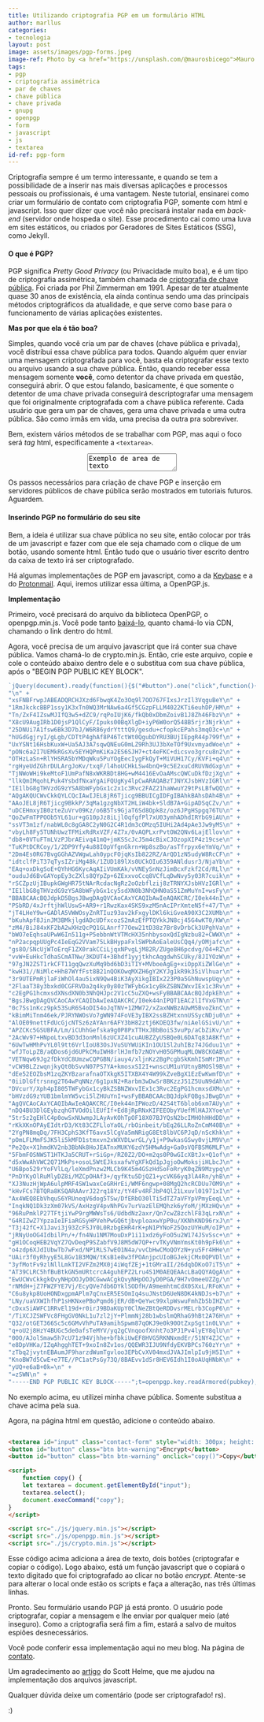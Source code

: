 ```yaml
---
title: Utilizando criptografia PGP em um formulário HTML
author: marllus
categories:
- tecnologia
layout: post
image: assets/images/pgp-forms.jpeg
image-ref: Photo by <a href="https://unsplash.com/@maurosbicego">Mauro Sbicego</a>
tags:
- pgp
- criptografia assimétrica
- par de chaves
- chave pública
- chave privada
- gnupg
- openpgp
- form
- javascript
- js
- textarea
id-ref: pgp-form
---
```


Criptografia sempre é um termo interessante, e quando se tem a possibilidade de a inserir nas mais diversas aplicações e processos pessoais ou profissionais, é uma vantagem. Neste tutorial, ensinarei como criar um formulário de contato com criptografia PGP, somente com html e javascript. Isso quer dizer que você não precisará instalar nada em *back-end* (servidor onde hospeda o site). Esse procedimento cai como uma luva em  sites estáticos, ou criados por Geradores de Sites Estáticos (SSG), como Jekyll. 

#### O que é PGP?

PGP significa *Pretty Good Privacy* (ou Privacidade muito boa), e é um tipo de criptografia assimétrica, também chamada de <a href="https://pt.wikipedia.org/wiki/Criptografia_de_chave_p%C3%BAblica" target="_blank">criptografia de chave pública</a>. Foi criada por Phil Zimmerman em 1991. Apesar de ter atualmente quase 30 anos de existência, ela ainda continua sendo uma das principais métodos criptográficos da atualidade, e que serve como base para o funcionamento de várias aplicações existentes.

**Mas por que ela é tão boa?**

Simples, quando você cria um par de chaves (chave pública e privada), você distribui essa chave pública para todos. Quando alguém quer enviar uma mensagem criptografada para você, basta ela criptografar esse texto ou arquivo usando a sua chave pública. Então, quando receber essa mensagem somente **você**, como detentor da chave privada em questão, conseguirá abrir. O que estou falando, basicamente, é que somente o detentor de uma chave privada conseguirá descriptografar uma mensagem que foi originalmente criptografada com a chave pública referente. Cada usuário que gera um par de chaves, gera uma chave privada e uma outra pública. São como irmãs em vida, uma precisa da outra pra sobreviver.

 Bem, existem vários métodos de se trabalhar com PGP, mas aqui o foco será *tag* html, especificamente a `<textarea>`.

<center><textarea>Exemplo de area de texto</textarea></center>

Os passos necessários para criação de chave PGP e inserção em servidores públicos de chave pública serão mostrados em tutoriais futuros. Aguardem.

#### Inserindo PGP no formulário do seu site

Bem, a ideia é utilizar sua chave pública no seu site, então colocar por trás de um javascript e fazer com que ele seja chamado com o clique de um botão, usando somente html. Então tudo que o usuário tiver escrito dentro da caixa de texto irá ser criptografado.

Há algumas implementações de PGP em javascript, como a da [Keybase](https://keybase.io/kbpgp) e a do [Protonmail](https://openpgpjs.org/). Aqui, iremos utilizar essa última, a OpenPGP.js.

**Implementação**

Primeiro, você precisará do arquivo da biblioteca OpenPGP, o openpgp.min.js. Você pode tanto [baixá-lo](https://cdn.jsdelivr.net/npm/openpgp@4.10.4/dist/openpgp.min.js), quanto chamá-lo via CDN, chamando o link dentro do html.

Agora, você precisa de um arquivo javascript que irá conter sua chave pública. Vamos chamá-lo de crypto.min.js. Então, crie este arquivo, copie e cole o conteúdo abaixo dentro dele e o substitua com sua chave pública, após o "BEGIN PGP PUBLIC KEY BLOCK".

```javascript
`jQuery(document).ready(function(){$("#button").one("click",function(){if(!window.crypto.getRandomValues)return $("#button").val("Error"),window.alert("This browser isn't supported!"),!1;if("Encrypt"===$("#button").html()){var pubkey="-----BEGIN PGP PUBLIC KEY BLOCK-----\n" +
"\n" +
"xsFNBFrwpJABEADQRCHJXzd6FbwqK4Zo3Oq9l7OO767FIxsJrzIl3VqguBeY\n" +
"1RmJkckcBBP1ssy1K3xTn0WQ3MrNAw6a4Gf5CGzpFLLM4022KTi6euhDP/HM\n" +
"Tn/ZxF4IZswMJIfQ3w5+dZC9/rqPoIUjK6/fkQb0xDbmZoivB1J8Zh46FbzV\n" +
"X8cU9AugIRb1D0jsP1QlCyF/Ipuks00BqXlgD+iyP6W0orQ548B5rjr3Njrk\n" +
"25DNUi7A1fsw6Bk3D7bJ/W6R86ydrYtttQ9/gesdu+cfopkcEPahs3mqO3c+\n" +
"hUGdGgjryI/gLgb/CDTtP4ghAf8P46TctWt0QgubDYRU3BUjIEpgR44p799f\n" +
"UxYSNt16HsbKuxW+Ua5AJ3A7sqwQNEuG0mLZ9Rh3UJ3bXeTOf9UxvmyadWoe\n" +
"pONc6a2I7UEMkRGsXv5EYHQPmKiKa2ES6SJH7+ct4eFKC+dicsvo3grcu8n2\n" +
"OTHzLaSn+RlYHSRA5bYMDqWku5PuYOgEecIygFkQyT+MiVUH17Cy/KVFi+q4\n" +
"rgHyeUdZGhrDULArgJoKv/txqF/l4hoUCHkLSw4bnQ+9c5E2xuCdRUVNdGxp\n" +
"TjNWoWHi9keMtoF1UmPafN8xWKRBDt8HG+wM4416EvOaAMscQWCuDkfDzjXg\n" +
"llkQmIMqohLPuk4YsbdfNxaYgAiFQUgKy4lpCwARAQABzTJNYXJsbHVzIGRl\n" +
"IE1lbG8gTHVzdG9zYSA8bWFybGx1c2x1c3Rvc2FAZ21haWwuY29tPsLBfwQQ\n" +
"AQgAKQUCWvCkkQYLCQcIAwIJEL8jR6Tjicg9BBUICgIDFgIBAhkBAhsDAh4B\n" +
"AAoJEL8jR6Tjicg9BkkP/3qMa1gzgNbXT2HLiW4bk+SldB7A+GipADSqCZv/\n" +
"uDCEHmxyIB0zteZuVrv09Kz/o6B5Ts9GjaT6Sd8Opk8z/oz6JPgHSpgq76TU\n" +
"QoZwFmTPPOOb5YL61ur+gG10pJz8iLjlOqfgfPl7xU03ymhADhdIRYbG9iAU\n" +
"ssVT3m1zf/nabWL0c8gGA8C2yN0G2C4R1dm3cOMzq5IUHi2Ad4pAe3Jw9yMS\n" +
"vbyLh8Fy5TUNhUwzTFMixRdRxVZF/4Z7x/0vAQPLxrPvtOW2QNv6LajEllov\n" +
"db8+0VTuFTmLVzPJbrAEivq41mQ+jmKSScJcJ5m4cBixCJOzopXIP4z19cse\n" +
"TuKPtDCRCoy/1/2DP9Yfy4u88IOpVfgnGkrn+Wp8szBo/asTfrpyx6eYmVq/\n" +
"2Dm4Es0RG7BvgGGhAZVWgwLah0ypcFOjqKsIb822RZ/ArQD1zN5udyW8RcCF\n" +
"idtclfPiT37qTysIZriMg48k/1ZUD189lXs0UCkOIu6359ANldusr3/NjaYb\n" +
"EAq+oxDkgSoE+QYhHG6KycAqAIiVUmKAk/vVNEySnNzJimBcxFzkf2Cd/RLl\n" +
"ouduJd6BvGAYopEy3cZXls8QYpZp+6ZExxvoCcq8VCfLqDwNvy5y03R7cuik\n" +
"rSCZpzUjIBupkGWgHR75tNArRcdacNgRz2oOzbflzij8zTRNYXJsbHVzIGRl\n" +
"IE1lbG8gTHVzdG9zYSA8bWFybGx1cy5sdXN0b3NhQHN0aS51ZmMuYnI+wsFy\n" +
"BBABCAAcBQJdpkD5BgsJBwgDAgQVCAoCAxYCAQIbAwIeAQAKCRC/I0ek44nI\n" +
"PSbRD/4xJrftjhWlUswS+AR9+r1RwzKax4SKS9xzM5nAcIPrXmteN5f+47/T\n" +
"jT4LHeY9w+GADlA5VWWOsyZnRTIuz93av2kFxgylDKl6kiGveA90X3C2XUMb\n" +
"bKuhApf8JinJM3BMkjlgdADcUDfxcozS2mAzEfPTQYkkJN8cj45G4wKT0/KW\n" +
"zM4/BiJ84xKF2bA2wXHzQcPQ1GLAnrf77Oew21tD38z7Br8vDrbCk3UPghVa\n" +
"bWO7eEqhsaUPwW6In511g+P5ebbnWtVTMcHX35nhbysoxQdIgNzbu82+CWWX\n" +
"nP2acpqpUUgPc4IeEqG2VVam75LkBHypaFxlSWPbAoEaleUsCQq4/yOMjafc\n" +
"gs8O/SNcUjWToErqF1ZX0rakCCiLjqxNPvgLjM82R/ZUge8H6pcdvg/O4+RZ\n" +
"vvW+EuHkcTdhaSCmATNw/3KDUT4+3Bhdf1yyjtkhcAqgdwhSCUky/8JIYOzW\n" +
"97gJN2ZST1rkCFT11gqQwzXuMq9bd6bD3iTIY+MVboeAgEg+xiOppXiZWlGe\n" +
"kwH31//NiMlc+Hh87WYfFst8B21nQOKOwqMXZH6gY2KYJg1kR9k35iVlhuar\n" +
"3r9UTEPmRjlaFiWhOl4au5ixN9Qw4BiK3AyXikgIBIx223P0a5GhNuwspUqy\n" +
"2FlaaT38y3bxkd0CGFRVDa2q4ky0y80zTWFybGx1cyBkZSBNZWxvIEx1c3Rv\n" +
"c2EgPG1hcmxsdXNsdXN0b3NhQHJpc2V1cC5uZXQ+wsFyBBABCAAcBQJdpkEh\n" +
"BgsJBwgDAgQVCAoCAxYCAQIbAwIeAQAKCRC/I0ek44nIPQT1EAC2lIfVxGTN\n" +
"0c7Ss1nKcz9pk53SuR6S4oDI54oJqTNV+1ZMW72/xZaxNWBzAUwM5BvoZknC\n" +
"kBimMiTnm46ek/PJRYNWOsVo7gWN974FoVE3yIBX2ssBZHtxnnUSSycNDju0\n" +
"AlOE09nettFdUcGjcNTSz6zAYAnr6AFY3bH82ztj6KOEQ3fw/niAelGSivU/\n" +
"APZCKc5GSUBFA/Lm/iCUhhGefska9g0P8PxTTHxJBbBoiS3vuPp/aCbZiKv/\n" +
"2AcWv97+HNpoLtxvBD3d3onMnl6zUCXZ41cuAUBZZyUSBQe0L6DATq83A8Kf\n" +
"6UwTwHMhPvYL0l9tt6VrlIoU83OsJVuSUYWUiKIn1OU1Sl2uhIBz74JGduu1\n" +
"wfJToLpZB/aQDos6jd6UPkCMuIWH8rlHJmfb7zNOYvH05GPMuqMLOW8CKOAB\n" +
"VETNqw69Jg2fDkYdC8UmzwCQPGBN/iauy4/xljnKz2BgPcgbSkKmhISmMrIM\n" +
"vCW9BLZzwqnjkyQt0bSvvN07PS7YA+kmosxSI2I+wnscUM1uYUtnyBMOSl9B\n" +
"dEe52EOZbsM1zqZKYBzarafnaOTXkgK5ITXBX4Y4W99kZveBgX1EzEwKwmfD\n" +
"0iiDlGftrsnng2T64wPqNNz/6g1pxN2+Rarbm3wDwSr8BKzzJ51Z5UuN9dAh\n" +
"DVcurY/Xph4pI805TWFybGx1cyBkZSBNZWxvIEx1c3Rvc2EgPG1hcmxsdXMu\n" +
"bHVzdG9zYUB1bmlmYW5vci5lZHUuYnI+wsFyBBABCAAcBQJdpkFQBgsJBwgD\n" +
"AgQVCAoCAxYCAQIbAwIeAQAKCRC/I0ek44nIPWozD/42S4tT6blob6xm7AUy\n" +
"nDQ4BU3DlGEybzqhGTVOdOilEUfIf+Ed8jRpRNxKIFEEObyYUefMlHAJXYoe\n" +
"5tr5z2gEHlC4p0owSxNUwmpJLAyAvKOhTpOF18X07BJYQsN2bcIMHOhHHdDD\n" +
"rKkXKnOPAyEIdtrD3/Kt83CZFLloYaOL/rbOinbeit/bEq26LLRoZnCmM40B\n" +
"2YgPN8mqDq/7FH3CphS3KfT6avx5lCgVa5mNRigG8Et8lbVC6PJqD/nScKhk\n" +
"pOmLFLMmFSJK5li5kMFD1stmxvn2xWXVDLwrGL/y1j+P9wkasGSwy0vjLM9V\n" +
"Pe2Qx+X1hmdKV2nb3BbNk8HoJEATnxMUKY6zdY5HMwAdg+Ga0sVQFBSM6MLF\n" +
"5FbmFOSNWST1HTKJa5CRUT+rSiGp+/RZ0Z2/DO+m2qs0P0wGIcXBtJx+Q1of\n" +
"d5xWwAhVWC2Q71MkPs+osoL5WtEJksxafwYgXFkQd1pJgjoOwMoksjiHLbcJ\n" +
"U6Bpo529rYoFVlLq/leXmdPnzw2MLCb9K45m4GSzHdSoFoRryK0qZN9Mzypq\n" +
"PnDYKyOlRuMlyDZ8i/MZCpOHAf3+/qyfKtu5DjQZ1+ycVK66yq3lA4Rn/yhB\n" +
"XJ3NuzHjWpA6ulpMRF4SW1waxCeGRHrEi/WMF6ngwp+08MgQ2hcRCDUu7OM9\n" +
"kHvFCs7BTQRa8KSQARAAvrJ22rq18Yz/tY4Fv4RFJbP4Ql21Lxuvl01971xI\n" +
"Ax4WEQ8EbVhquS6YRUneqV6dog5TSw/DfERbO30lTi5dTZ7aVFYpVPmyEeqL\n" +
"InqkNQ1Dk3zXm07kVS/AxHzgV4pvNhPGv7urVazElEMQhzk6yYoM/jMXzHQv\n" +
"96RuPmklP27TFtjiYwP9rgMWWsTs6/UdbdNz2axr/Qn7cwZ8zchlF83qLrxN\n" +
"G4RIZwZ7YpzaIeIFiaRGSyHPVehPwGQ6tjbvploaxwYpP0u/XKNhKND96rxJ\n" +
"T3j42fC+X1Javi3j93ZcFSJY0L0RzbgEHR4rK+pN1PYNoF25QozUYHuM/oIP\n" +
"jRNyUoOG4IdbilPn/+/fn4Nu1NM7MouDxP1i11xdz6yFoO5u2W174JSvSsc+\n" +
"gH1OCoqHEB2VqYZ7QvDeqP9SZabfV9J8M5dW7QP+rvTKyVNmYmsKt0h9pFk6\n" +
"o4zdp6XJdIUbwTb7wFxd/NP1RLS7wEO1N4a/vvCbHwCMoQOYzN+yuSFr4HHe\n" +
"UAir3f0yRhyyE5L8Gv1B3MQW/tKsB1e8w3fPOAnjpcUIoBGJekjCMx0QPVDl\n" +
"3yfMotFv9zlNllLmkTI2VFZm2MX0j4iWqfZEj+1tGMraII/26dqbDKoO7iT5\n" +
"AT39CLRC5hfBuBtkGN5mURtcrcA4guhEPZ2Lru4S1M0AEQEAAcLBaQQYAQgA\n" +
"EwUCWvCkkgkQvyNHpOOJyD0CGwwACgkQvyNHpOOJyD0PGA/9H7vOmeeUZZg/\n" +
"rNMdH+jZ7FWZFYE7Vj/EcyQVe7db6DYklSODfH/A9memhtmCdX0SXxL/RFoK\n" +
"C6u8ykp8UoHONDxgpmAPlm7qCnxER5ESOmIq4suJNstD6UeN8DK4kNDJs+b7\n" +
"LNy/uaVXWIhfhP1sHKNxePBoPqmd6jER/dB+QeYwc99xlpWswuFmhZbSbIHZ\n" +
"cDxxSiAWFC1RRvEl19d+r0irJ9BDaKUpY0ClNeZBtQeRDDvsrMELrb3CopP6\n" +
"/TiXCJZSWFVc8FHgGV0NkL1u7zl2jY+PlmmNj28b1wbslmQRhaG9hBt2A76H\n" +
"Q32/otGET366Sc5c6GMvVhPuTA9amihSpwm87qOKJ9e0k90OtZxpSgt1n0LV\n" +
"q+oU2j8HzY4BUGc5de0afsTeMYV/yq2gCVnqoofXnht7o3PJ1Pv4lyEY8qlU\n" +
"0OO/AJolSmaw5h7cU71z94Vjhhe+bfbkiUwEF8HVG5RKNNxmdEr/51NY4ZJC\n" +
"e8DpVHKa/IZqAhgghTET+9xoIn8Zv1os/QQEWR3IJU9NfdyEKVBPCs760zYr\n" +
"zTbq2jvytnEBAumJF9harzdWumTgvloo3EPbCvXV04mxdJVAJImlpIu9jH5I\n" +
"KnoBW7d5CwE+e7TE//PC1atPsGy73Q/8BAEvv1dSr8HEV6Idh1I0oAUqHNbK\n" +
"yUQ+e6aB+0k=\n" +
"=zSWN\n" +
"-----END PGP PUBLIC KEY BLOCK-----";t=openpgp.key.readArmored(pubkey),n=openpgp.encryptMessage(t.keys,$("#input").val());return $("#input").val(n),$("#button").html("Done!"),!0}$("#input").val(""),$("#button").html("Encrypt")})});` 
```

No exemplo acima, eu utilizei minha chave pública. Somente substitua a chave acima pela sua.

Agora, na página html em questão, adicione o conteúdo abaixo.

```html

<textarea id="input" class="contact-form" style="width: 300px; height: 140px;"></textarea><br>
<button id="button" class="btn btn-warning">Encrypt</button> 
<button id="button" class="btn btn-warning" onclick="copy()">Copy</button>

<script>
    function copy() {
    let textarea = document.getElementById("input");
    textarea.select();
    document.execCommand("copy");
}
</script>

<script src="./js/jquery.min.js"></script>
<script src="./js/openpgp.min.js"></script>
<script src="./js/crypto.min.js"></script>

```

Esse código acima adiciona a área de texto, dois botões (criptografar e copiar o código). Logo abaixo, está um função javascript que o copiará o texto digitado que foi criptografado ao clicar no botão *encrypt*. Atente-se para alterar o local onde estão os scripts e faça a alteração, nas três últimas linhas.

Pronto. Seu formulário usando PGP já está pronto. O usuário pode criptografar, copiar a mensagem e lhe enviar por qualquer meio (até inseguro). Como a criptografia será fim a fim, estará a salvo de muitos espiões desnecessários.

Você pode conferir essa implementação aqui no meu blog. Na página de [contato](https://marllus.com/contato). 

Um agradecimento ao [artigo](https://scotthelme.co.uk/creating-a-pgp-contact-form/) do Scott Helme, que me ajudou na implementação dos arquivos javascript. 

Qualquer dúvida deixe um comentário (pode ser criptografado! rs). 

:)
